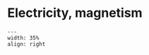 # Electricity, magnetism

<div style="clear: both;">

```{figure} ../../figures/open.png
---
width: 35%
align: right
```

</div>


```{tableofcontents}
```